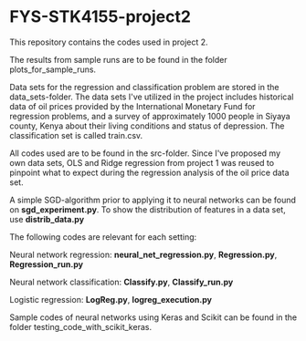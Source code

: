 # FYS-STK4155-project2
This repository contains the codes used in project 2. 

The results from sample runs are to be found in the folder plots_for_sample_runs. 

Data sets for the regression and classification problem are stored in the data_sets-folder. The data sets I've utilized in the project includes historical data of oil prices provided by the International Monetary Fund for regression problems, and a survey of approximately 1000 people in Siyaya county, Kenya about their living conditions and status of depression. The classification set is called train.csv.

All codes used are to be found in the src-folder. Since I've proposed my own data sets, OLS and Ridge regression from project 1 was reused to pinpoint what to expect during the regression analysis of the oil price data set. 

A simple SGD-algorithm prior to applying it to neural networks can be found on <strong>sgd_experiment.py</strong>.
To show the distribution of features in a data set, use <strong>distrib_data.py</strong>

The following codes are relevant for each setting:

Neural network regression: <strong>neural_net_regression.py</strong>, <strong>Regression.py</strong>, <strong>Regression_run.py</strong>

Neural network classification: <strong>Classify.py</strong>, <strong>Classify_run.py</strong>

Logistic regression: <strong>LogReg.py</strong>, <strong>logreg_execution.py</strong>

Sample codes of neural networks using Keras and Scikit can be found in the folder testing_code_with_scikit_keras.

